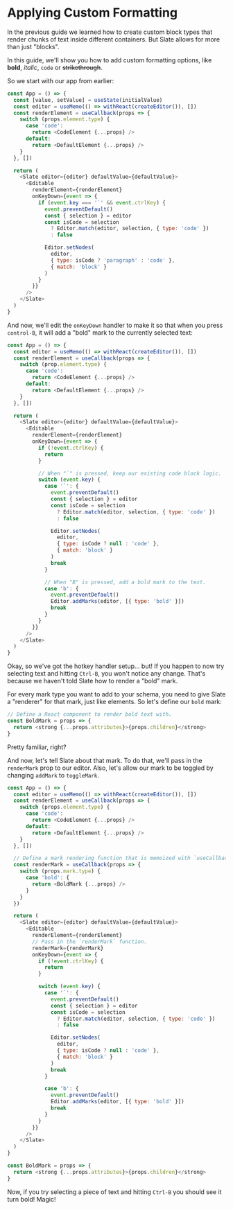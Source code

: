 # Applying Custom Formatting

In the previous guide we learned how to create custom block types that render chunks of text inside different containers. But Slate allows for more than just "blocks".

In this guide, we'll show you how to add custom formatting options, like **bold**, _italic_, `code` or ~~strikethrough~~.

So we start with our app from earlier:

```js
const App = () => {
  const [value, setValue] = useState(initialValue)
  const editor = useMemo(() => withReact(createEditor()), [])
  const renderElement = useCallback(props => {
    switch (props.element.type) {
      case 'code':
        return <CodeElement {...props} />
      default:
        return <DefaultElement {...props} />
    }
  }, [])

  return (
    <Slate editor={editor} defaultValue={defaultValue}>
      <Editable
        renderElement={renderElement}
        onKeyDown={event => {
          if (event.key === '`' && event.ctrlKey) {
            event.preventDefault()
            const { selection } = editor
            const isCode = selection
              ? Editor.match(editor, selection, { type: 'code' })
              : false

            Editor.setNodes(
              editor,
              { type: isCode ? 'paragraph' : 'code' },
              { match: 'block' }
            )
          }
        }}
      />
    </Slate>
  )
}
```

And now, we'll edit the `onKeyDown` handler to make it so that when you press `control-B`, it will add a "bold" mark to the currently selected text:

```js
const App = () => {
  const editor = useMemo(() => withReact(createEditor()), [])
  const renderElement = useCallback(props => {
    switch (prop.element.type) {
      case 'code':
        return <CodeElement {...props} />
      default:
        return <DefaultElement {...props} />
    }
  }, [])

  return (
    <Slate editor={editor} defaultValue={defaultValue}>
      <Editable
        renderElement={renderElement}
        onKeyDown={event => {
          if (!event.ctrlKey) {
            return
          }

          // When "`" is pressed, keep our existing code block logic.
          switch (event.key) {
            case '`': {
              event.preventDefault()
              const { selection } = editor
              const isCode = selection
                ? Editor.match(editor, selection, { type: 'code' })
                : false

              Editor.setNodes(
                editor,
                { type: isCode ? null : 'code' },
                { match: 'block' }
              )
              break
            }

            // When "B" is pressed, add a bold mark to the text.
            case 'b': {
              event.preventDefault()
              Editor.addMarks(editor, [{ type: 'bold' }])
              break
            }
          }
        }}
      />
    </Slate>
  )
}
```

Okay, so we've got the hotkey handler setup... but! If you happen to now try selecting text and hitting `Ctrl-B`, you won't notice any change. That's because we haven't told Slate how to render a "bold" mark.

For every mark type you want to add to your schema, you need to give Slate a "renderer" for that mark, just like elements. So let's define our `bold` mark:

```js
// Define a React component to render bold text with.
const BoldMark = props => {
  return <strong {...props.attributes}>{props.children}</strong>
}
```

Pretty familiar, right?

And now, let's tell Slate about that mark. To do that, we'll pass in the `renderMark` prop to our editor. Also, let's allow our mark to be toggled by changing `addMark` to `toggleMark`.

```js
const App = () => {
  const editor = useMemo(() => withReact(createEditor()), [])
  const renderElement = useCallback(props => {
    switch (props.element.type) {
      case 'code':
        return <CodeElement {...props} />
      default:
        return <DefaultElement {...props} />
    }
  }, [])

  // Define a mark rendering function that is memoized with `useCallback`.
  const renderMark = useCallback(props => {
    switch (props.mark.type) {
      case 'bold': {
        return <BoldMark {...props} />
      }
    }
  })

  return (
    <Slate editor={editor} defaultValue={defaultValue}>
      <Editable
        renderElement={renderElement}
        // Pass in the `renderMark` function.
        renderMark={renderMark}
        onKeyDown={event => {
          if (!event.ctrlKey) {
            return
          }

          switch (event.key) {
            case '`': {
              event.preventDefault()
              const { selection } = editor
              const isCode = selection
                ? Editor.match(editor, selection, { type: 'code' })
                : false

              Editor.setNodes(
                editor,
                { type: isCode ? null : 'code' },
                { match: 'block' }
              )
              break
            }

            case 'b': {
              event.preventDefault()
              Editor.addMarks(editor, [{ type: 'bold' }])
              break
            }
          }
        }}
      />
    </Slate>
  )
}

const BoldMark = props => {
  return <strong {...props.attributes}>{props.children}</strong>
}
```

Now, if you try selecting a piece of text and hitting `Ctrl-B` you should see it turn bold! Magic!
